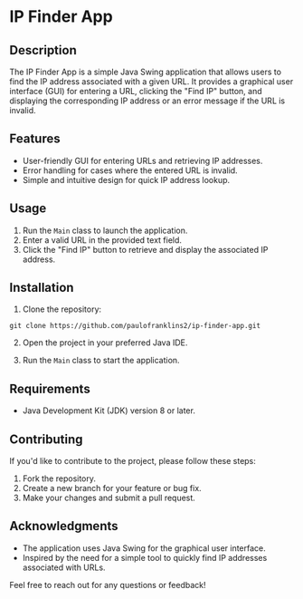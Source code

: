 # IP Finder App

## Description

The IP Finder App is a simple Java Swing application that allows users to find the IP address associated with a given
URL. It provides a graphical user interface (GUI) for entering a URL, clicking the "Find IP" button, and displaying the
corresponding IP address or an error message if the URL is invalid.

## Features

- User-friendly GUI for entering URLs and retrieving IP addresses.
- Error handling for cases where the entered URL is invalid.
- Simple and intuitive design for quick IP address lookup.

## Usage

1. Run the `Main` class to launch the application.
2. Enter a valid URL in the provided text field.
3. Click the "Find IP" button to retrieve and display the associated IP address.

## Installation

1. Clone the repository:

````
git clone https://github.com/paulofranklins2/ip-finder-app.git
````

2. Open the project in your preferred Java IDE.

3. Run the `Main` class to start the application.

## Requirements

- Java Development Kit (JDK) version 8 or later.

## Contributing

If you'd like to contribute to the project, please follow these steps:

1. Fork the repository.
2. Create a new branch for your feature or bug fix.
3. Make your changes and submit a pull request.


## Acknowledgments

- The application uses Java Swing for the graphical user interface.
- Inspired by the need for a simple tool to quickly find IP addresses associated with URLs.

Feel free to reach out for any questions or feedback!


